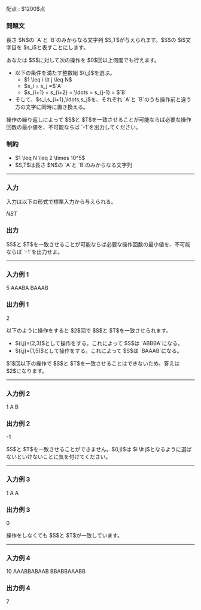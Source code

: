 
<div>

<span>

<span>

<p>
配点 : $1200$点
</p>

<div>

<section>

### **問題文**

<p>
長さ $N$の `A`と `B`のみからなる文字列 $S,T$が与えられます。$S$の $i$文字目を $s_i$と表すことにします。
</p>

<p>
あなたは $S$に対して次の操作を $0$回以上何度でも行えます。
</p>

<ul>

<li>
以下の条件を満たす整数組 $(i,j)$を選ぶ。
<ul>

<li>
$1 \leq i \lt j \leq N$
</li>

<li>
$s_i = s_j =$`A`
</li>

<li>
$s_{i+1} = s_{i+2} = \ldots = s_{j-1} = $`B`
</li>

</ul>

</li>

<li>
そして、$s_i,s_{i+1},\ldots,s_j$を、それぞれ `A`と `B`のうち操作前と違う方の文字に同時に置き換える。
</li>

</ul>

<p>
操作の繰り返しによって $S$と $T$を一致させることが可能ならば必要な操作回数の最小値を、不可能ならば `-1`を出力してください。
</p>

</section>

</div>

<div>

<section>

### **制約**

<ul>

<li>
$1 \leq N \leq 2 \times 10^5$
</li>

<li>
$S,T$は長さ $N$の `A`と `B`のみからなる文字列
</li>

</ul>

</section>

</div>

---

<div>

<div>

<section>

### **入力**

<p>
入力は以下の形式で標準入力から与えられる。
</p>

<div>

$N$$S$$T$
</div>

</section>

</div>

<div>

<section>

### **出力**

<p>
$S$と $T$を一致させることが可能ならば必要な操作回数の最小値を、不可能ならば `-1`を出力せよ。
</p>

</section>

</div>

</div>

---

<div>

<section>

### **入力例 1**

<div>

5
AAABA
BAAAB

</div>

</section>

</div>

<div>

<section>

### **出力例 1**

<div>

2

</div>

<p>
以下のように操作をすると $2$回で $S$と $T$を一致させられます。
</p>

<ul>

<li>
$(i,j)=(2,3)$として操作をする。これによって $S$は `ABBBA`になる。
</li>

<li>
$(i,j)=(1,5)$として操作をする。これによって $S$は `BAAAB`になる。
</li>

</ul>

<p>
$1$回以下の操作で $S$と $T$を一致させることはできないため、答えは $2$になります。
</p>

</section>

</div>

---

<div>

<section>

### **入力例 2**

<div>

1
A
B

</div>

</section>

</div>

<div>

<section>

### **出力例 2**

<div>

-1

</div>

<p>
$S$と $T$を一致させることができません。$(i,j)$は $i \lt j$となるように選ばないといけないことに気を付けてください。
</p>

</section>

</div>

---

<div>

<section>

### **入力例 3**

<div>

1
A
A

</div>

</section>

</div>

<div>

<section>

### **出力例 3**

<div>

0

</div>

<p>
操作をしなくても $S$と $T$が一致しています。
</p>

</section>

</div>

---

<div>

<section>

### **入力例 4**

<div>

10
AAABBABAAB
BBABBAAABB

</div>

</section>

</div>

<div>

<section>

### **出力例 4**

<div>

7

</div>

</section>

</div>

</span>

</span>

</div>
